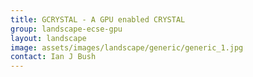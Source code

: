```yaml
---
title: GCRYSTAL - A GPU enabled CRYSTAL
group: landscape-ecse-gpu
layout: landscape
image: assets/images/landscape/generic/generic_1.jpg
contact: Ian J Bush
---
```

